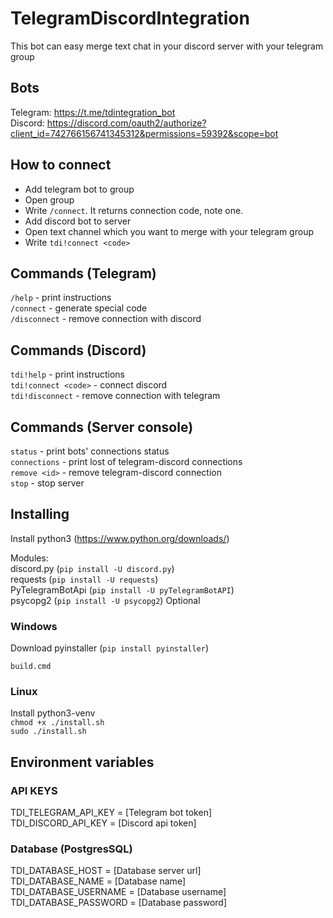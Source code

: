 # TelegramDiscordIntegration
This bot can easy merge text chat in your discord server with your telegram group

## Bots
Telegram: https://t.me/tdintegration_bot \
Discord: https://discord.com/oauth2/authorize?client_id=742766156741345312&permissions=59392&scope=bot

## How to connect
+ Add telegram bot to group
+ Open group
+ Write ```/connect```. It returns connection code, note one.
+ Add discord bot to server
+ Open text channel which you want to merge with your telegram group 
+ Write ```tdi!connect <code>```

## Commands (Telegram)
```/help``` - print instructions\
```/connect``` - generate special code\
```/disconnect``` - remove connection with discord

## Commands (Discord)
```tdi!help``` - print instructions\
```tdi!connect <code>``` - connect discord\
```tdi!disconnect``` - remove connection with telegram

## Commands (Server console)
```status``` - print bots' connections status\
```connections``` - print lost of telegram-discord connections\
```remove <id>``` - remove telegram-discord connection \
```stop``` - stop server

## Installing
Install python3 (https://www.python.org/downloads/)

Modules:\
discord.py (```pip install -U discord.py```) \
requests (```pip install -U requests```) \
PyTelegramBotApi (```pip install -U pyTelegramBotAPI```) \
psycopg2 (```pip install -U psycopg2```) Optional

### Windows
Download pyinstaller (```pip install pyinstaller```)

```build.cmd```

### Linux
Install python3-venv\
```chmod +x ./install.sh``` \
```sudo ./install.sh```


## Environment variables
### API KEYS
TDI_TELEGRAM_API_KEY  = [Telegram bot token]\
TDI_DISCORD_API_KEY   = [Discord api token]
### Database (PostgresSQL)
TDI_DATABASE_HOST     = [Database server url]\
TDI_DATABASE_NAME     = [Database name]\
TDI_DATABASE_USERNAME = [Database username]\
TDI_DATABASE_PASSWORD = [Database password]